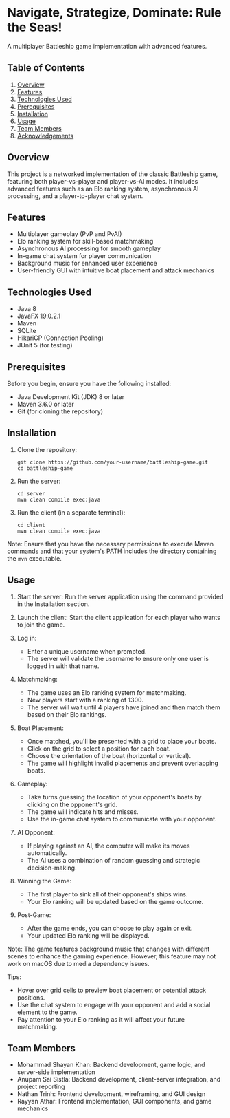 # Navigate, Strategize, Dominate: Rule the Seas!

A multiplayer Battleship game implementation with advanced features.

## Table of Contents
1. [Overview](#overview)
2. [Features](#features)
3. [Technologies Used](#technologies-used)
4. [Prerequisites](#prerequisites)
5. [Installation](#installation)
6. [Usage](#usage)
7. [Team Members](#team-members)
8. [Acknowledgements](#acknowledgements)

## Overview

This project is a networked implementation of the classic Battleship game, featuring both player-vs-player and player-vs-AI modes. It includes advanced features such as an Elo ranking system, asynchronous AI processing, and a player-to-player chat system.

## Features

- Multiplayer gameplay (PvP and PvAI)
- Elo ranking system for skill-based matchmaking
- Asynchronous AI processing for smooth gameplay
- In-game chat system for player communication
- Background music for enhanced user experience
- User-friendly GUI with intuitive boat placement and attack mechanics

## Technologies Used

- Java 8
- JavaFX 19.0.2.1
- Maven
- SQLite
- HikariCP (Connection Pooling)
- JUnit 5 (for testing)

## Prerequisites

Before you begin, ensure you have the following installed:
- Java Development Kit (JDK) 8 or later
- Maven 3.6.0 or later
- Git (for cloning the repository)

## Installation

1. Clone the repository:
   ```
   git clone https://github.com/your-username/battleship-game.git
   cd battleship-game
   ```

3. Run the server:
   ```
   cd server
   mvn clean compile exec:java
   ```

4. Run the client (in a separate terminal):
   ```
   cd client
   mvn clean compile exec:java
   ```

Note: Ensure that you have the necessary permissions to execute Maven commands and that your system's PATH includes the directory containing the `mvn` executable.

## Usage

1. Start the server:
   Run the server application using the command provided in the Installation section.

2. Launch the client:
   Start the client application for each player who wants to join the game.

3. Log in:
   - Enter a unique username when prompted.
   - The server will validate the username to ensure only one user is logged in with that name.

4. Matchmaking:
   - The game uses an Elo ranking system for matchmaking.
   - New players start with a ranking of 1300.
   - The server will wait until 4 players have joined and then match them based on their Elo rankings.

5. Boat Placement:
   - Once matched, you'll be presented with a grid to place your boats.
   - Click on the grid to select a position for each boat.
   - Choose the orientation of the boat (horizontal or vertical).
   - The game will highlight invalid placements and prevent overlapping boats.

6. Gameplay:
   - Take turns guessing the location of your opponent's boats by clicking on the opponent's grid.
   - The game will indicate hits and misses.
   - Use the in-game chat system to communicate with your opponent.

7. AI Opponent:
   - If playing against an AI, the computer will make its moves automatically.
   - The AI uses a combination of random guessing and strategic decision-making.

8. Winning the Game:
   - The first player to sink all of their opponent's ships wins.
   - Your Elo ranking will be updated based on the game outcome.

9. Post-Game:
   - After the game ends, you can choose to play again or exit.
   - Your updated Elo ranking will be displayed.

Note: The game features background music that changes with different scenes to enhance the gaming experience. However, this feature may not work on macOS due to media dependency issues.

Tips:
- Hover over grid cells to preview boat placement or potential attack positions.
- Use the chat system to engage with your opponent and add a social element to the game.
- Pay attention to your Elo ranking as it will affect your future matchmaking.

## Team Members

- Mohammad Shayan Khan: Backend development, game logic, and server-side implementation
- Anupam Sai Sistla: Backend development, client-server integration, and project reporting
- Nathan Trinh: Frontend development, wireframing, and GUI design
- Rayyan Athar: Frontend implementation, GUI components, and game mechanics
